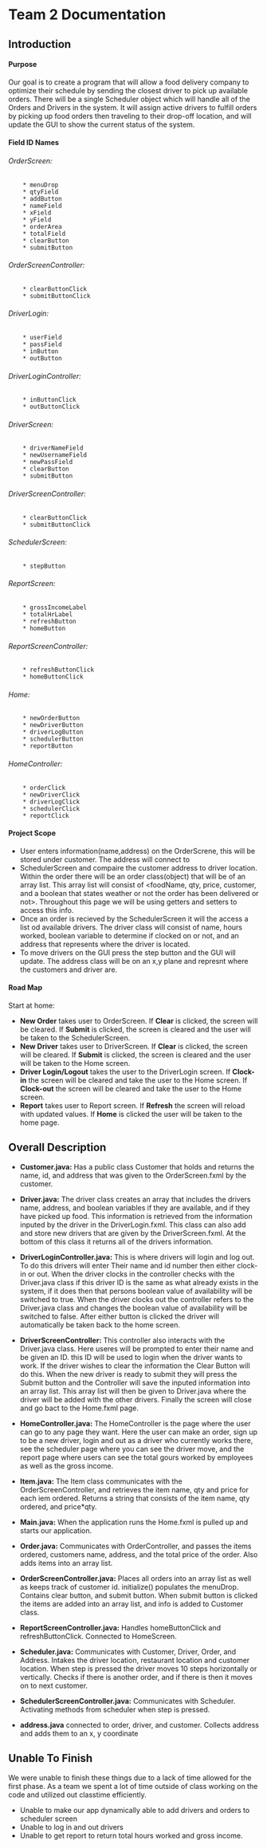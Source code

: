 
# Team 2 Documentation #
## Introduction ##
#### Purpose ####
Our goal is to create a program that will allow a food delivery company to optimize their schedule by sending the closest driver to pick up available orders. There will be a single Scheduler object which will handle all of the Orders and Drivers in the system. It will assign active drivers to fulfill orders by picking up food orders then traveling to their drop-off location, and will update the GUI to show the current status of the system.

#### Field ID Names ####

###### OrderScreen: ######
        * menuDrop
        * qtyField
        * addButton
        * nameField
        * xField
        * yField
        * orderArea
        * totalField
        * clearButton
        * submitButton
###### OrderScreenController: ######
        * clearButtonClick
        * submitButtonClick
###### DriverLogin: ######
        * userField
        * passField
        * inButton
        * outButton
###### DriverLoginController: ######
        * inButtonClick
        * outButtonClick
######  DriverScreen: ######
        * driverNameField
        * newUsernameField
        * newPassField
        * clearButton
        * submitButton
###### DriverScreenController: ######
        * clearButtonClick
        * submitButtonClick
######   SchedulerScreen: ######
        * stepButton
######  ReportScreen: ######
        * grossIncomeLabel
        * totalHrLabel
        * refreshButton
        * homeButton
######  ReportScreenController: ######
        * refreshButtonClick
        * homeButtonClick
######   Home: ######
        * newOrderButton
        * newDriverButton
        * driverLogButton
        * schedulerButton
        * reportButton
######   HomeController: ######
        * orderClick
        * newDriverClick
        * driverLogClick
        * schedulerClick
        * reportClick

#### Project Scope ####
   * User enters information(name,address) on the OrderScrene, this will be stored under customer. The address will connect to
   * SchedulerScreen and compaire the customer address to driver location. Within the order there will be an order class(object) that will be of an array list. This array list will consist of <foodName, qty, price, customer, and a boolean that states weather or not the order has been delivered or not>. Throughout this page we will be using getters and setters to access this info.
   * Once an order is recieved by the SchedulerScreen it will the access a list od available drivers. The driver class will consist of name, hours worked, boolean variable to determine if clocked on or not, and an address that represents where the driver is located.
   * To move drivers on the GUI press the step button and the GUI will update. The address class will be on an x,y plane and represnt where the customers and driver are.

#### Road Map ####  
Start at home:
* __New Order__ takes user to OrderScreen. If __Clear__ is clicked, the screen will be cleared. If __Submit__ is clicked, the screen is cleared and the user will be taken to the SchedulerScreen.
* __New Driver__ takes user to DriverScreen. If __Clear__ is clicked, the screen will be cleared. If __Submit__ is clicked, the screen is cleared and the user will be taken to the Home screen.
* __Driver Login/Logout__ takes the user to the DriverLogin screen. If __Clock-in__ the screen will be cleared and take the user to the Home screen. If __Clock-out__ the screen will be cleared and take the user to the Home screen.
* __Report__ takes user to Report screen. If __Refresh__ the screen will reload with updated values. If __Home__ is clicked the user will be taken to the home page.

## Overall Description ##
* __Customer.java:__ Has a public class Customer that holds and returns the name, id, and address that was given to the OrderScreen.fxml by the customer. 

* __Driver.java:__ The driver class creates an array that includes the drivers name, address, and boolean variables if they are available, and if they have picked up food. This information is retrieved from the information inputed by the driver in the DriverLogin.fxml. This class can also add and store new drivers that are given by the DriverScreen.fxml. At the bottom of this class it returns all of the drivers information. 

* __DriverLoginController.java:__ This is where drivers will login and log out. To do this drivers will enter Their name and id number then either clock-in or out. When the driver clocks in the controller checks with the Driver.java class if this driver ID is the same as what already exists in the system, if it does then that persons boolean value of availability will be switched to true. When the driver clocks out the controller refers to the Driver.java class and changes the boolean value of availability will be switched to false. After either button is clicked the driver will automatically be taken back to the home screen.

* __DriverScreenController:__ This controller also interacts with the Driver.java class. Here useres will be prompted to enter their name and be given an ID. this ID will be used to login when the driver wants to work. If the driver wishes to clear the information the Clear Button will do this. When the new driver is ready to submit they will press the Submit button and the Controller will save the inputed information into an array list. This array list will then be given to Driver.java where the driver will be added with the other drivers. Finally the screen will close and go bact to the Home.fxml page.

* __HomeController.java:__ The HomeController is the page where the user can go to any page they want. Here the user can make an order, sign up to be a new driver, login and out as a driver who currently works there, see the scheduler page where you can see the driver move, and the report page where users can see the total gours worked by employees as well as the gross income.

* __Item.java:__ The Item class communicates with the OrderScreenController, and retrieves the item name, qty and price for each iem ordered. Returns a string that consists of the item name, qty ordered, and price*qty. 

* __Main.java:__ When the application runs the Home.fxml is pulled up and starts our application.

* __Order.java:__ Communicates with OrderController, and passes the items ordered, customers name, address, and the total price of the order. Also adds items into an array list.

* __OrderScreenController.java:__ Places all orders into an array list as well as keeps track of customer id. initialize() populates the menuDrop. Contains clear button, and submit button. When submit button is clicked the items are added into an array list, and info is added to Customer class. 

* __ReportScreenController.java:__ Handles homeButtonClick and refreshButtonClick. Connected to HomeScreen.

* __Scheduler.java:__ Communicates with Customer, Driver, Order, and Address. Intakes the driver location, restaurant location and customer location. When step is pressed the driver moves 10 steps horizontally or vertically. Checks if there is another order, and if there is then it moves on to next customer. 

* __SchedulerScreenController.java:__ Communicates with Scheduler. Activating methods from scheduler when step is pressed.

* __address.java__ connected to order, driver, and customer. Collects address and adds them to an x, y coordinate 

## Unable To Finish ##

We were unable to finish these things due to a lack of time allowed for the first phase. As a team we spent a lot of time outside of class working on the code and utilized out classtime efficiently. 

* Unable to make our app dynamically able to add drivers and orders to scheduler screen
* Unable to log in and out drivers
* Unable to get report to return total hours worked and gross income. 











